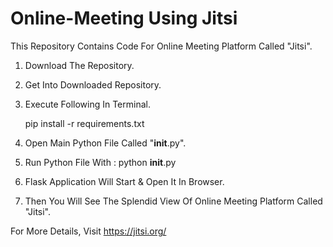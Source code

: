 # Online-Meeting Using Jitsi

This Repository Contains Code For Online Meeting Platform Called "Jitsi".

1) Download The Repository.
2) Get Into Downloaded Repository.
3) Execute Following In Terminal.

    pip install -r requirements.txt

4) Open Main Python File Called "__init__.py".
5) Run Python File With :
    python __init__.py
6) Flask Application Will Start & Open It In Browser.
7) Then You Will See The Splendid View Of Online Meeting Platform Called "Jitsi".

For More Details, Visit https://jitsi.org/
